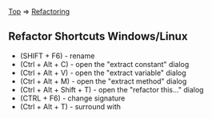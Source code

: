 [Top](../../README.md) => [Refactoring](index.md)

## Refactor Shortcuts Windows/Linux
* (SHIFT + F6) - rename
* (Ctrl + Alt + C) - open the "extract constant" dialog
* (Ctrl + Alt + V) - open the "extract variable" dialog
* (Ctrl + Alt + M) - open the "extract method" dialog
* (Ctrl + Alt + Shift + T) - open the "refactor this..." dialog
* (CTRL + F6) - change signature
* (Ctrl + Alt + T) - surround with